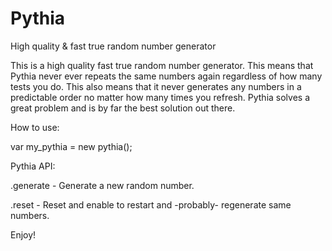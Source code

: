 # Pythia
High quality &amp; fast true random number generator

This is a high quality fast true random number generator. This means that Pythia never ever repeats the same numbers again
regardless of how many tests you do. This also means that it never generates any numbers in a predictable order no matter 
how many times you refresh. Pythia solves a great problem and is by far the best solution out there.

How to use:

var my_pythia = new pythia();


Pythia API:

.generate  -  Generate a new random number.

.reset     -  Reset and enable to restart and -probably- regenerate same numbers.


Enjoy!
